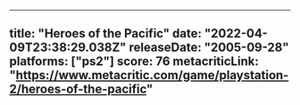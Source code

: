 
---
title: "Heroes of the Pacific"
date: "2022-04-09T23:38:29.038Z"
releaseDate: "2005-09-28"
platforms: ["ps2"]
score: 76
metacriticLink: "https://www.metacritic.com/game/playstation-2/heroes-of-the-pacific"
---
